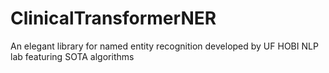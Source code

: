 # ClinicalTransformerNER
An elegant library for named entity recognition developed by UF HOBI NLP lab featuring SOTA algorithms
